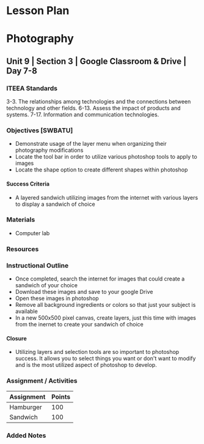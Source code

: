 # Lesson Plan

# Photography

## Unit 9 | Section 3 | Google Classroom & Drive | Day 7-8

### ITEEA Standards
  3-3. The relationships among technologies and the connections between technology and other fields.
  6-13. Assess the impact of products and systems.
  7-17. Information and communication technologies.

### Objectives [SWBATU]
- Demonstrate usage of the layer menu when organizing their photography modifications
- Locate the tool bar in order to utilize various photoshop tools to apply to images
- Locate the shape option to create different shapes within photoshop

#### Success Criteria
- A layered sandwich utilizing images from the internet with various layers to display a sandwich of choice

### Materials
- Computer lab

### Resources

### Instructional Outline
- Once completed, search the internet for images that could create a sandwich of your choice
- Download these images and save to your google Drive
- Open these images in photoshop
- Remove all background ingredients or colors so that just your subject is available
- In a new 500x500 pixel canvas, create layers, just this time with images from the inernet to create your sandwich of choice

#### Closure
- Utilizing layers and selection tools are so important to photoshop success. It allows you to select things you want or don't want to modify and is the most utilized aspect of photoshop to develop.

### Assignment / Activities

| Assignment  | Points |
| ------------- | ------------- |
| Hamburger  | 100   |
| Sandwich  | 100   |

### Added Notes
